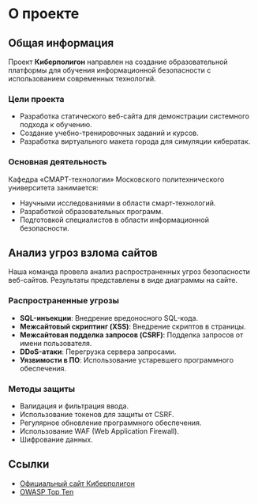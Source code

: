 # О проекте

## Общая информация

Проект **Киберполигон** направлен на создание образовательной платформы для обучения информационной безопасности с использованием современных технологий.

### Цели проекта

- Разработка статического веб-сайта для демонстрации системного подхода к обучению.
- Создание учебно-тренировочных заданий и курсов.
- Разработка виртуального макета города для симуляции кибератак.

### Основная деятельность

Кафедра «СМАРТ-технологии» Московского политехнического университета занимается:
- Научными исследованиями в области смарт-технологий.
- Разработкой образовательных программ.
- Подготовкой специалистов в области информационной безопасности.

## Анализ угроз взлома сайтов

Наша команда провела анализ распространенных угроз безопасности веб-сайтов. Результаты представлены в виде диаграммы на сайте.

### Распространенные угрозы

- **SQL-инъекции**: Внедрение вредоносного SQL-кода.
- **Межсайтовый скриптинг (XSS)**: Внедрение скриптов в страницы.
- **Межсайтовая подделка запросов (CSRF)**: Подделка запросов от имени пользователя.
- **DDoS-атаки**: Перегрузка сервера запросами.
- **Уязвимости в ПО**: Использование устаревшего программного обеспечения.

### Методы защиты

- Валидация и фильтрация ввода.
- Использование токенов для защиты от CSRF.
- Регулярное обновление программного обеспечения.
- Использование WAF (Web Application Firewall).
- Шифрование данных.

## Ссылки

- [Официальный сайт Киберполигон](https://cyberpolygon.netlify.app/)
- [OWASP Top Ten](https://owasp.org/www-project-top-ten/)